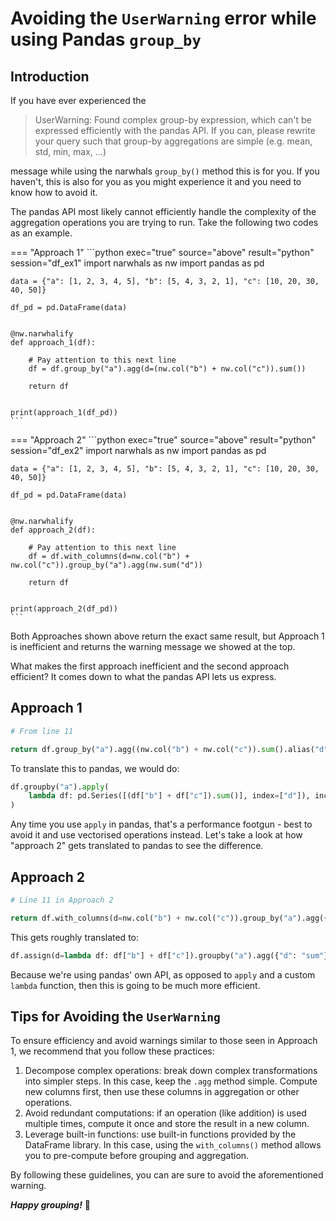 # Avoiding the `UserWarning` error while using Pandas `group_by`

## Introduction

If you have ever experienced the

> UserWarning: Found complex group-by expression, which can't be expressed efficiently with the pandas API. If you can, please rewrite your query such that group-by aggregations are simple (e.g. mean, std, min, max, ...)

message while using the narwhals `group_by()` method this is for you. If you haven't, this is also for you as you might experience it and you need to know how to avoid it.

The pandas API most likely cannot efficiently handle the complexity of the aggregation operations you are trying to run. Take the following two codes as an example.

=== "Approach 1"
    ```python exec="true" source="above" result="python" session="df_ex1"
    import narwhals as nw
    import pandas as pd

    data = {"a": [1, 2, 3, 4, 5], "b": [5, 4, 3, 2, 1], "c": [10, 20, 30, 40, 50]}

    df_pd = pd.DataFrame(data)


    @nw.narwhalify
    def approach_1(df):

        # Pay attention to this next line
        df = df.group_by("a").agg(d=(nw.col("b") + nw.col("c")).sum())

        return df


    print(approach_1(df_pd))
    ```

=== "Approach 2"
    ```python exec="true" source="above" result="python" session="df_ex2"
    import narwhals as nw
    import pandas as pd

    data = {"a": [1, 2, 3, 4, 5], "b": [5, 4, 3, 2, 1], "c": [10, 20, 30, 40, 50]}

    df_pd = pd.DataFrame(data)


    @nw.narwhalify
    def approach_2(df):

        # Pay attention to this next line
        df = df.with_columns(d=nw.col("b") + nw.col("c")).group_by("a").agg(nw.sum("d"))

        return df


    print(approach_2(df_pd))
    ```


Both Approaches shown above return the exact same result, but Approach 1 is inefficient and returns the warning message
we showed at the top.

What makes the first approach inefficient and the second approach efficient? It comes down to what the
pandas API lets us express.

## Approach 1
```python
# From line 11

return df.group_by("a").agg((nw.col("b") + nw.col("c")).sum().alias("d"))
```

To translate this to pandas, we would do:
```python
df.groupby("a").apply(
    lambda df: pd.Series([(df["b"] + df["c"]).sum()], index=["d"]), include_groups=False
)
```
Any time you use `apply` in pandas, that's a performance footgun - best to avoid it and use vectorised operations instead.
Let's take a look at how "approach 2" gets translated to pandas to see the difference.

## Approach 2
```python
# Line 11 in Approach 2

return df.with_columns(d=nw.col("b") + nw.col("c")).group_by("a").agg({"d": "sum"})
```

This gets roughly translated to:
```python
df.assign(d=lambda df: df["b"] + df["c"]).groupby("a").agg({"d": "sum"})
```
Because we're using pandas' own API, as opposed to `apply` and a custom `lambda` function, then this is going to be much more efficient.

## Tips for Avoiding the `UserWarning`

To ensure efficiency and avoid warnings similar to those seen in Approach 1, we recommend that you follow these practices:

1. Decompose complex operations: break down complex transformations into simpler steps. In this case, keep the `.agg` method simple. Compute new columns first, then use these columns in aggregation or other operations.
2. Avoid redundant computations: if an operation (like addition) is used multiple times, compute it once and store the result in a new column.
3. Leverage built-in functions: use built-in functions provided by the DataFrame library. In this case, using the `with_columns()` method allows you to pre-compute before grouping and aggregation.

By following these guidelines, you can are sure to avoid the aforementioned warning.

**_Happy grouping!_** 🫡
